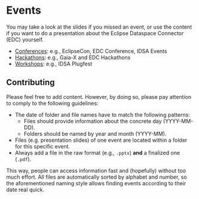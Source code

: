 # Events

You may take a look at the slides if you missed an event, or use the content if you want to do a 
presentation about the Eclipse Dataspace Connector (EDC) yourself.

- [Conferences](Conferences/): e.g., EclipseCon, EDC Conference, IDSA Events
- [Hackathons](Hackathons/): e.g., Gaia-X and EDC Hackathons
- [Workshops](Workshops/): e.g., IDSA Plugfest

## Contributing

Please feel free to add content. However, by doing so, please pay attention to comply to the
following guidelines:
- The date of folder and file names have to match the following patterns:
    - Files should provide information about the concrete day (YYYY-MM-DD).
    - Folders should be named by year and month (YYYY-MM).
- Files (e.g. presentation slides) of one event are located within a folder for this specific event.
- Always add a file in the raw format (e.g., `.pptx`) **and** a finalized one (`.pdf`).

This way, people can access information fast and (hopefully) without too much effort. All files are
automatically sorted by alphabet and number, so the aforementioned naming style allows finding
events according to their date real quick.
